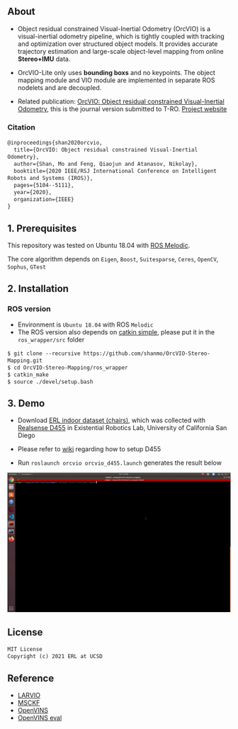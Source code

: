 ## About 

- Object residual constrained Visual-Inertial Odometry (OrcVIO) is a visual-inertial odometry pipeline, which is tightly coupled with tracking and optimization over structured object models. It provides accurate trajectory estimation and large-scale object-level mapping from online **Stereo+IMU** data.

- OrcVIO-Lite only uses **bounding boxs** and no keypoints. The object mapping module and VIO module are implemented in separate ROS nodelets and are decoupled.  

- Related publication: [OrcVIO: Object residual constrained Visual-Inertial Odometry](https://arxiv.org/pdf/2007.15107.pdf), this is the journal version submitted to T-RO. [Project website](https://moshan.cf/orcvio_githubpage/)

### Citation

```
@inproceedings{shan2020orcvio,
  title={OrcVIO: Object residual constrained Visual-Inertial Odometry},
  author={Shan, Mo and Feng, Qiaojun and Atanasov, Nikolay},
  booktitle={2020 IEEE/RSJ International Conference on Intelligent Robots and Systems (IROS)},
  pages={5104--5111},
  year={2020},
  organization={IEEE}
}   
```

## 1. Prerequisites

This repository was tested on Ubuntu 18.04 with [ROS Melodic](http://wiki.ros.org/melodic/Installation). 

The core algorithm depends on `Eigen`, `Boost`, `Suitesparse`, `Ceres`, `OpenCV`, `Sophus`, `GTest`


## 2. Installation

### ROS version

- Environment is `Ubuntu 18.04` with ROS `Melodic`
- The ROS version also depends on [catkin simple](https://github.com/catkin/catkin_simple), please put it in the `ros_wrapper/src` folder

```
$ git clone --recursive https://github.com/shanmo/OrcVIO-Stereo-Mapping.git
$ cd OrcVIO-Stereo-Mapping/ros_wrapper
$ catkin_make
$ source ./devel/setup.bash
```

## 3. Demo 

- Download [ERL indoor dataset (chairs)](https://www.dropbox.com/s/mwmv5ql3ht1i61n/d455_one_way_demo_bboxes.bag?dl=0), which was collected with [Realsense D455](https://www.intelrealsense.com/depth-camera-d455/) in Existential Robotics Lab, University of California San Diego

- Please refer to [wiki](https://github.com/shanmo/OrcVIO-Stereo-Mapping/wiki) regarding how to setup D455  

- Run `roslaunch orcvio orcvio_d455.launch` generates the result below 

![demo](assets/erl_d455_demo.gif)

## License

```
MIT License
Copyright (c) 2021 ERL at UCSD
```

## Reference 

- [LARVIO](https://github.com/PetWorm/LARVIO)
- [MSCKF](https://github.com/KumarRobotics/msckf_vio)
- [OpenVINS](https://github.com/rpng/open_vins)
- [OpenVINS eval](https://github.com/symao/open_vins)
